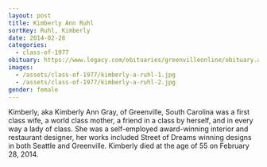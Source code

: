 ```yaml
---
layout: post
title: Kimberly Ann Ruhl
sortKey: Ruhl, Kimberly
date: 2014-02-28
categories:
  - class-of-1977
obituary: https://www.legacy.com/obituaries/greenvilleonline/obituary.aspx?page=lifestory&pid=170006363
images:
  - /assets/class-of-1977/kimberly-a-ruhl-1.jpg
  - /assets/class-of-1977/kimberly-a-ruhl-2.jpg
gender: female
---
```

Kimberly, aka Kimberly Ann Gray, of Greenville, South Carolina was a first class wife, a world class mother, a friend in a class by herself, and in every way a lady of class. She was a self-employed award-winning interior and restaurant designer, her works included Street of Dreams winning designs in both Seattle and Greenville. Kimberly died at the age of 55 on February 28, 2014.
